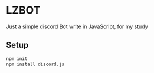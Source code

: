 # LZBOT
Just a simple discord Bot write in JavaScript, for my study

## Setup
```bash
npm init
npm install discord.js
```

